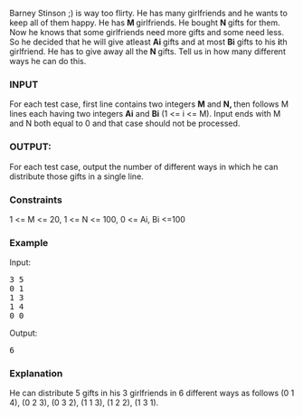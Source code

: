 <p>Barney Stinson ;) is way too flirty. He has many girlfriends and he wants to keep all of them happy. He has <strong>M </strong>girlfriends. He bought <strong>N </strong>gifts for them. Now he knows that some girlfriends need more gifts and some need less. So he decided that he will give atleast <strong>Ai </strong>gifts and at most <strong>Bi</strong> gifts to his <strong>i</strong>th girlfriend. He has to give away all the <strong>N </strong>gifts. Tell us in how many different ways he can do this.</p>

<h3>INPUT</h3>
<p>For each test case, first line contains two integers <strong>M</strong> and <strong>N, </strong>then follows M lines each having two integers <strong>Ai</strong> and <strong>Bi</strong> (1 &lt;= i &lt;= M). Input ends with M and N both equal to 0 and that case should not be processed.</p>

<h3>OUTPUT:</h3>
<p>For each test case, output the number of different ways in which he can distribute those gifts in a single line.</p>


<h3>Constraints</h3>
<p>1 &lt;= M &lt;= 20, 1 &lt;= N &lt;= 100, 0 &lt;= Ai, Bi &lt;=100</p>

<h3>Example</h3>

<p>Input:</p>
<pre>3 5
0 1
1 3
1 4
0 0</pre>
<p>Output:</p>
<pre>6</pre>

<h3>Explanation</h3>
<p>He can distribute 5 gifts in his 3 girlfriends in 6 different ways as follows (0 1 4), (0 2 3), (0 3 2), (1 1 3), (1 2 2), (1 3 1).</p>